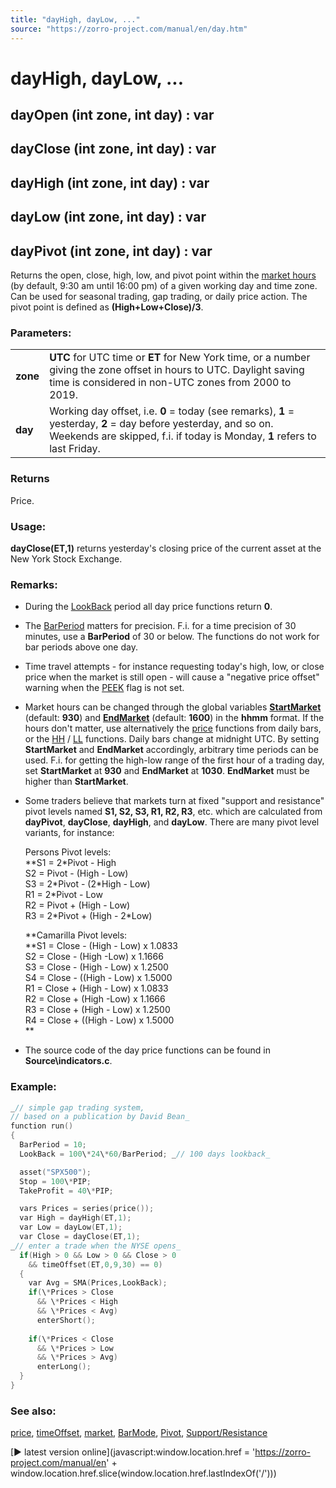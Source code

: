 ```yaml
---
title: "dayHigh, dayLow, ..."
source: "https://zorro-project.com/manual/en/day.htm"
---
```


# dayHigh, dayLow, ...

## dayOpen (int zone, int day) : var

## dayClose (int zone, int day) : var

## dayHigh (int zone, int day) : var

## dayLow (int zone, int day) : var

## dayPivot (int zone, int day) : var

Returns the open, close, high, low, and pivot point within the [market hours](100_tradeUpdate.md) (by default, 9:30 am until 16:00 pm) of a given working day and time zone. Can be used for seasonal trading, gap trading, or daily price action. The pivot point is defined as **(High+Low+Close)/3**.  

### Parameters:

<table border="0"><tbody><tr><td><strong>zone</strong></td><td><strong>UTC</strong> for UTC time or <strong>ET</strong> for New York time, or a number giving the zone offset in hours to UTC. Daylight saving time is considered in non-UTC zones from 2000 to 2019.</td></tr><tr><td><strong>day</strong></td><td>Working day offset, i.e. <strong>0</strong> = today (see remarks), <strong>1</strong> = yesterday, <strong>2</strong> = day before yesterday, and so on. Weekends are skipped, f.i. if today is Monday, <strong>1</strong> refers to last Friday.</td></tr></tbody></table>

### Returns

Price.

### Usage:

**dayClose(ET,1)** returns yesterday's closing price of the current asset at the New York Stock Exchange.

### Remarks:

*   During the [LookBack](nhistory.md) period all day price functions return **0**.
*   The [BarPeriod](177_BarPeriod_TimeFrame.md) matters for precision. F.i. for a time precision of 30 minutes, use a **BarPeriod** of 30 or below. The functions do not work for bar periods above one day.
*   Time travel attempts - for instance requesting today's high, low, or close price when the market is still open - will cause a "negative price offset" warning when the [PEEK](018_TradeMode.md) flag is not set.
*   Market hours can be changed through the global variables **[StartMarket](100_tradeUpdate.md)** (default: **930**) and **[EndMarket](100_tradeUpdate.md)** (default: **1600**) in the **hhmm** format. If the hours don't matter, use alternatively the [price](022_Price_History.md) functions from daily bars, or the [HH](033_W4a_Indicator_implementation.md) / [LL](033_W4a_Indicator_implementation.md) functions. Daily bars change at midnight UTC. By setting **StartMarket** and **EndMarket** accordingly, arbitrary time periods can be used. F.i. for getting the high-low range of the first hour of a trading day, set **StartMarket** at **930** and **EndMarket** at **1030**. **EndMarket** must be higher than **StartMarket**.
*   Some traders believe that markets turn at fixed "support and resistance" pivot levels named **S1, S2, S3, R1, R2, R3**, etc. which are calculated from **dayPivot**, **dayClose**, **dayHigh**, and **dayLow**. There are many pivot level variants, for instance:  
      
    Persons Pivot levels:  
    **S1 = 2\*Pivot - High  
    S2 = Pivot - (High - Low)  
    S3 = 2\*Pivot - (2\*High - Low)  
    R1 = 2\*Pivot - Low  
    R2 = Pivot + (High - Low)  
    R3 = 2\*Pivot + (High - 2\*Low)  
      
    **Camarilla Pivot levels:  
    **S1 = Close - (High - Low) x 1.0833  
    S2 = Close - (High -Low) x 1.1666  
    S3 = Close - (High - Low) x 1.2500  
    S4 = Close - ((High - Low) x 1.5000  
    R1 = Close + (High - Low) x 1.0833  
    R2 = Close + (High -Low) x 1.1666  
    R3 = Close + (High - Low) x 1.2500  
    R4 = Close + ((High - Low) x 1.5000  
    **
*   The source code of the day price functions can be found in **Source\\indicators.c**.

### Example:

```c
_// simple gap trading system, 
// based on a publication by David Bean_ 
function run()
{
  BarPeriod = 10;
  LookBack = 100\*24\*60/BarPeriod; _// 100 days lookback_ 

  asset("SPX500");  
  Stop = 100\*PIP;
  TakeProfit = 40\*PIP;

  vars Prices = series(price());  
  var High = dayHigh(ET,1);
  var Low = dayLow(ET,1); 
  var Close = dayClose(ET,1);
_// enter a trade when the NYSE opens_ 
  if(High > 0 && Low > 0 && Close > 0 
    && timeOffset(ET,0,9,30) == 0)
  {
    var Avg = SMA(Prices,LookBack);
    if(\*Prices > Close 
      && \*Prices < High
      && \*Prices < Avg)
      enterShort();
          
    if(\*Prices < Close 
      && \*Prices > Low
      && \*Prices > Avg)
      enterLong();
  }
}
```

### See also:

[price](022_Price_History.md), [timeOffset](month.md), [market](month.md), [BarMode](200_BarMode.md), [Pivot](ta.htm#pivot), [Support/Resistance](033_W4a_Indicator_implementation.md)

[► latest version online](javascript:window.location.href = 'https://zorro-project.com/manual/en' + window.location.href.slice\(window.location.href.lastIndexOf\('/'\)\))